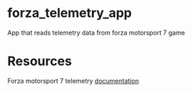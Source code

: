 # forza_telemetry_app
App that reads telemetry data from forza motorsport 7 game

# Resources
Forza motorsport 7 telemetry [documentation](https://forums.forza.net/t/forza-motorsport-7-data-out-feature-details/74013)
